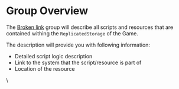 # Group Overview

The [Broken link](broken-reference "mention") group will describe all scripts and resources that are contained withing the `ReplicatedStorage` of the Game.

The description will provide you with following information:

* Detailed script logic description
* Link to the system that the script/resource is part of
* Location of the resource



\



